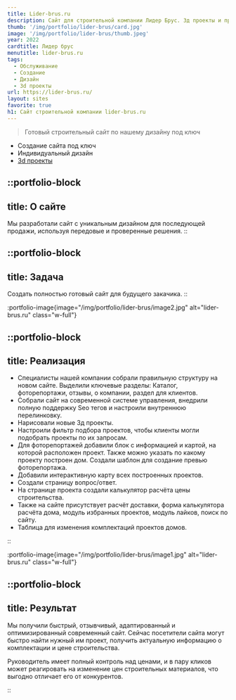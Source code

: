 ```yaml
---
title: Lider-brus.ru
description: Сайт для строительной компании Лидер Брус. 3д проекты и продвижение.
thumb: '/img/portfolio/lider-brus/card.jpg'
image: '/img/portfolio/lider-brus/thumb.jpeg'
year: 2022
cardtitle: Лидер брус
menutitle: lider-brus.ru
tags:
  - Обслуживание
  - Создание
  - Дизайн
  - 3d проекты
url: https://lider-brus.ru/
layout: sites
favorite: true
h1: Сайт строительной компании lider-brus.ru
---
```


> Готовый строительный сайт по нашему дизайну под ключ
- Создание сайта под ключ
- Индивидуальный дизайн
- [3d проекты](https://render-room.ru/projects)



::portfolio-block
---
title: О сайте
---
Мы разработали сайт с уникальным дизайном для последующей продажи, используя передовые и проверенные решения.
::

::portfolio-block
---
title: Задача
---
Создать полностью готовый сайт для будущего закачика. 
::

:portfolio-image{image="/img/portfolio/lider-brus/image2.jpg" alt="lider-brus.ru" class="w-full"}

::portfolio-block
---
title: Реализация
---

- Специалисты нашей компании собрали правильную структуру на новом сайте. Выделили ключевые разделы:
  Каталог, фоторепортажи, отзывы, о компании, раздел для клиентов.
- Собрали сайт на современной системе управления, внедрили полную поддержку Seo тегов и настроили
  внутреннюю перелинковку.
- Нарисовали новые 3д проекты.
- Настроили фильтр подбора проектов, чтобы клиенты могли подобрать проекты по их запросам.
- Для фоторепортажей добавили блок с информацией и картой, на которой расположен проект. Также можно
  указать по какому проекту построен дом. Создали шаблон для создание превью фоторепортажа.
- Добавили интерактивную карту всех построенных проектов.
- Создали страницу вопрос/ответ.
- На странице проекта создали калькулятор расчёта цены строительства.
- Также на сайте присутствует расчёт доставки, форма калькулятора расчёта дома, модуль избранных проектов, модуль
  лайков, поиск по сайту.
- Таблица для изменения комплектаций проектов домов.

::

:portfolio-image{image="/img/portfolio/lider-brus/image1.jpg" alt="lider-brus.ru" class="w-full"}

::portfolio-block
---
title: Результат
---
Мы получили быстрый, отзывчивый, адаптированный и оптимизированный современный сайт. Сейчас посетители сайта могут
быстро найти нужный им проект, получить актуальную информацию о комплектации и цене строительства.

Руководитель имеет полный контроль над ценами, и в пару кликов может реагировать на изменение цен
строительных материалов, что выгодно отличает его от конкурентов.

::



